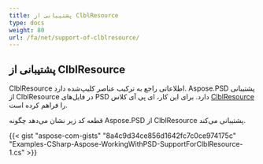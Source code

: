 ```yaml
---
title: پشتیبانی از ClblResource
type: docs
weight: 80
url: /fa/net/support-of-clblresource/
---
```


## **پشتیبانی از ClblResource**
ClblResource اطلاعاتی راجع به ترکیب عناصر کلیپ‌شده دارد. Aspose.PSD پشتیبانی از ClblResource در فایل‌های PSD دارد. برای این کار، ای پی آی کلاس [ClblResource](https://reference.aspose.com/net/psd/aspose.psd.fileformats.psd.layers.layerresources/clblresource) را فراهم کرده است.

قطعه کد زیر نشان می‌دهد چگونه Aspose.PSD از ClblResource پشتیبانی می‌کند.

{{< gist "aspose-com-gists" "8a4c9d34ce856d1642fc7c0ce974175c" "Examples-CSharp-Aspose-WorkingWithPSD-SupportForClblResource-1.cs" >}}
